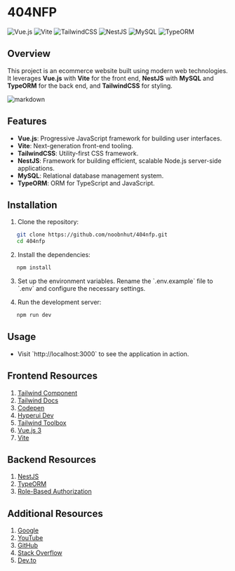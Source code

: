 
# 404NFP

![Vue.js](https://img.shields.io/badge/Vue.js-35495E?style=for-the-badge&logo=vue.js&logoColor=4FC08D)
![Vite](https://img.shields.io/badge/Vite-646CFF?style=for-the-badge&logo=vite&logoColor=white)
![TailwindCSS](https://img.shields.io/badge/TailwindCSS-38B2AC?style=for-the-badge&logo=tailwind-css&logoColor=white)
![NestJS](https://img.shields.io/badge/NestJS-E0234E?style=for-the-badge&logo=nestjs&logoColor=white)
![MySQL](https://img.shields.io/badge/MySQL-4479A1?style=for-the-badge&logo=mysql&logoColor=white)
![TypeORM](https://img.shields.io/badge/TypeORM-262627?style=for-the-badge&logo=typeorm&logoColor=white)

## Overview

This project is an ecommerce website built using modern web technologies. It leverages **Vue.js** with **Vite** for the front end, **NestJS** with **MySQL** and **TypeORM** for the back end, and **TailwindCSS** for styling.

![markdown](https://asia-1-fileserver-2.stringee.com/0/asia-1_1_1OB62KU7V569ALL/1691035476-NestJS-la-gi.jpg)

## Features

- **Vue.js**: Progressive JavaScript framework for building user interfaces.
- **Vite**: Next-generation front-end tooling.
- **TailwindCSS**: Utility-first CSS framework.
- **NestJS**: Framework for building efficient, scalable Node.js server-side applications.
- **MySQL**: Relational database management system.
- **TypeORM**: ORM for TypeScript and JavaScript.

## Installation

1. Clone the repository:
```bash
   git clone https://github.com/noobnhut/404nfp.git
   cd 404nfp
```

2. Install the dependencies:
```bash
   npm install
```

3. Set up the environment variables. Rename the \`.env.example\` file to \`.env\` and configure the necessary settings.

4. Run the development server:
```bash
   npm run dev
```

## Usage

- Visit \`http://localhost:3000\` to see the application in action.

## Frontend Resources

1. [Tailwind Component](https://tailwindcomponents.com/)
2. [Tailwind Docs](https://tailwindcss.com/docs/)
3. [Codepen](https://codepen.io/)
4. [Hyperui Dev](https://www.hyperui.dev/)
5. [Tailwind Toolbox](https://www.tailwindtoolbox.com/)
6. [Vue.js 3](https://vuejs.org/)
7. [Vite](https://vitejs.dev/)

## Backend Resources

1. [NestJS](https://nestjs.com/)
2. [TypeORM](https://typeorm.io/)
3. [Role-Based Authorization](https://shpota.com/2022/07/16/role-based-authorization-with-jwt-using-nestjs.html)

## Additional Resources

1. [Google](https://www.google.com/)
2. [YouTube](https://www.youtube.com/)
3. [GitHub](https://github.com/)
4. [Stack Overflow](https://stackoverflow.com/)
5. [Dev.to](https://dev.to/)
